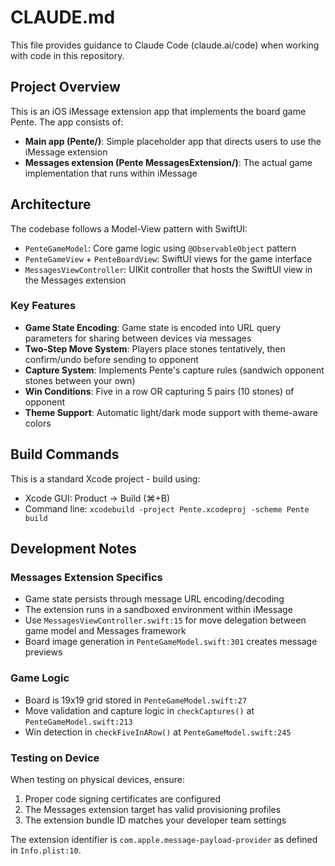 # CLAUDE.md

This file provides guidance to Claude Code (claude.ai/code) when working with code in this repository.

## Project Overview

This is an iOS iMessage extension app that implements the board game Pente. The app consists of:

- **Main app (Pente/)**: Simple placeholder app that directs users to use the iMessage extension
- **Messages extension (Pente MessagesExtension/)**: The actual game implementation that runs within iMessage

## Architecture

The codebase follows a Model-View pattern with SwiftUI:

- `PenteGameModel`: Core game logic using `@ObservableObject` pattern
- `PenteGameView` + `PenteBoardView`: SwiftUI views for the game interface  
- `MessagesViewController`: UIKit controller that hosts the SwiftUI view in the Messages extension

### Key Features

- **Game State Encoding**: Game state is encoded into URL query parameters for sharing between devices via messages
- **Two-Step Move System**: Players place stones tentatively, then confirm/undo before sending to opponent
- **Capture System**: Implements Pente's capture rules (sandwich opponent stones between your own)
- **Win Conditions**: Five in a row OR capturing 5 pairs (10 stones) of opponent
- **Theme Support**: Automatic light/dark mode support with theme-aware colors

## Build Commands

This is a standard Xcode project - build using:
- Xcode GUI: Product → Build (⌘+B)
- Command line: `xcodebuild -project Pente.xcodeproj -scheme Pente build`

## Development Notes

### Messages Extension Specifics

- Game state persists through message URL encoding/decoding
- The extension runs in a sandboxed environment within iMessage
- Use `MessagesViewController.swift:15` for move delegation between game model and Messages framework
- Board image generation in `PenteGameModel.swift:301` creates message previews

### Game Logic

- Board is 19x19 grid stored in `PenteGameModel.swift:27`
- Move validation and capture logic in `checkCaptures()` at `PenteGameModel.swift:213`
- Win detection in `checkFiveInARow()` at `PenteGameModel.swift:245`

### Testing on Device

When testing on physical devices, ensure:
1. Proper code signing certificates are configured
2. The Messages extension target has valid provisioning profiles
3. The extension bundle ID matches your developer team settings

The extension identifier is `com.apple.message-payload-provider` as defined in `Info.plist:10`.